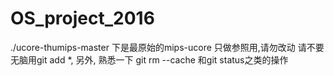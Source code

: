 # OS_project_2016
./ucore-thumips-master 下是最原始的mips-ucore 只做参照用,请勿改动
请不要无脑用git add *, 另外, 熟悉一下 git rm --cache <file> 和git status之类的操作
